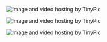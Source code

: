 <img src="http://i61.tinypic.com/2lo2hki.jpg" border="0" alt="Image and video hosting by TinyPic"></a>

<img src="http://i61.tinypic.com/1431ats.jpg" border="0" alt="Image and video hosting by TinyPic"></a>

<img src="http://i57.tinypic.com/im45lw.jpg" border="0" alt="Image and video hosting by TinyPic"></a>
